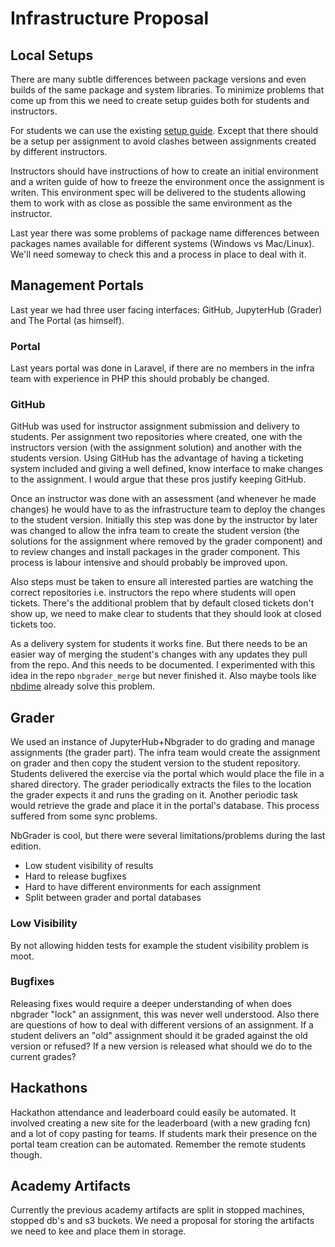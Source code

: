 # Infrastructure Proposal

## Local Setups
There are many subtle differences between package versions and even builds
of the same package and system libraries.
To minimize problems that come up from this we need to create setup guides
both for students and instructors.

For students we can use the existing 
[setup guide](https://github.com/LDSSA/setup).
Except that there should be a setup per assignment to avoid clashes
between assignments created by different instructors.

Instructors should have instructions of how to create an initial environment 
and a writen guide of how to freeze the environment once the assignment is 
writen.
This environment spec will be delivered to the students allowing them to work
with as close as possible the same environment as the instructor.

Last year there was some problems of package name differences between
packages names available for different systems (Windows vs Mac/Linux).
We'll need someway to check this and a process in place to deal with it.

## Management Portals
Last year we had three user facing interfaces: GitHub, JupyterHub (Grader) 
and The Portal (as himself).

### Portal
Last years portal was done in Laravel, if there are no members in the infra
team with experience in PHP this should probably be changed.

### GitHub
GitHub was used for instructor assignment submission and delivery to students.
Per assignment two repositories where created, one with the instructors version
(with the assignment solution) and another with the students version.
Using GitHub has the advantage of having a ticketing system included and
giving a well defined, know interface to make changes to the assignment.
I would argue that these pros justify keeping GitHub.

Once an instructor was done with an assessment (and whenever he made changes)
he would have to as the infrastructure team to deploy the changes to the
student version.
Initially this step was done by the instructor by later was changed to allow
the infra team to create the student version (the solutions for the assignment
where removed by the grader component) and to review changes and install
packages in the grader component.
This process is labour intensive and should probably be improved upon.

Also steps must be taken to ensure all interested parties are watching the
correct repositories i.e. instructors the repo where students will open 
tickets.
There's the additional problem that by default closed tickets don't show up,
we need to make clear to students that they should look at closed tickets
too.

As a delivery system for students it works fine.
But there needs to be an easier way of merging the student's changes with
any updates they pull from the repo.
And this needs to be documented.
I experimented with this idea in the repo `nbgrader_merge` but never finished
it.
Also maybe tools like [nbdime](https://github.com/jupyter/nbdime) already
solve this problem.

## Grader
We used an instance of JupyterHub+Nbgrader to do grading and manage 
assignments (the grader part).
The infra team would create the assignment on grader and then copy
the student version to the student repository.
Students delivered the exercise via the portal which would place the file
in a shared directory.
The grader periodically extracts the files to the location the grader expects
it and runs the grading on it.
Another periodic task would retrieve the grade and place it in the portal's
database.
This process suffered from some sync problems.

NbGrader is cool, but there were several limitations/problems during the last
edition.
* Low student visibility of results
* Hard to release bugfixes
* Hard to have different environments for each assignment
* Split between grader and portal databases

### Low Visibility
By not allowing hidden tests for example the student visibility problem is 
moot.

### Bugfixes
Releasing fixes would require a deeper understanding of when does nbgrader
"lock" an assignment, this was never well understood.
Also there are questions of how to deal with different versions of an 
assignment.
If a student delivers an "old" assignment should it be graded against the old
version or refused?
If a new version is released what should we do to the current grades?

## Hackathons
Hackathon attendance and leaderboard could easily be automated.
It involved creating a new site for the leaderboard (with a new grading fcn)
and a lot of copy pasting for teams.
If students mark their presence on the portal team creation can be automated.
Remember the remote students though.

## Academy Artifacts
Currently the previous academy artifacts are split in stopped machines, 
stopped db's and s3 buckets.
We need a proposal for storing the artifacts we need to kee and place
them in storage.
